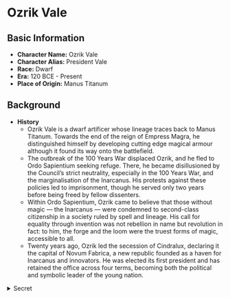 # Ozrik Vale

## Basic Information
- **Character Name:** Ozrik Vale
- **Character Alias:** President Vale
- **Race:** Dwarf
- **Era:** 120 BCE - Present
- **Place of Origin:** Manus Titanum


## Background

- **History**
  - Ozrik Vale is a dwarf artificer whose lineage traces back to Manus Titanum. Towards the end of the reign of Empress Magra, he distinguished himself by developing cutting edge magical armour although it found its way onto the battlefield.
  - The outbreak of the 100 Years War displaced Ozrik, and he fled to Ordo Sapientium seeking refuge. There, he became disillusioned by the Council’s strict neutrality, especially in the 100 Years War, and the marginalisation of the Inarcanus. His protests against these policies led to imprisonment, though he served only two years before being freed by fellow dissenters.
  - Within Ordo Sapientium, Ozrik came to believe that those without magic — the Inarcanus — were condemned to second-class citizenship in a society ruled by spell and lineage. His call for equality through invention was not rebellion in name but revolution in fact: to him, the forge and the loom were the truest forms of magic, accessible to all.
  - Twenty years ago, Ozrik led the secession of Cindralux, declaring it the capital of Novum Fabrica, a new republic founded as a haven for Inarcanus and innovators. He was elected its first president and has retained the office across four terms, becoming both the political and symbolic leader of the young nation.

<details><summary>Secret</summary>
    
  - **Motivations**
    - As Ozrik's new republic took form in Novum Fabrica, he found that liberty without order was chaos. He accepted power not out of greed, but conviction that only his hand could hold the balance — a belief that would make him both savior and sovereign

</details>